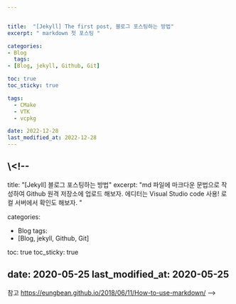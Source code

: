 ```yaml
---


title:  "[Jekyll] The first post, 블로그 포스팅하는 방법"
excerpt: " markdown 첫 포스팅 "

categories:
- Blog
  tags:
- [Blog, jekyll, Github, Git]

toc: true
toc_sticky: true

tags:
  - CMake
  - VTK
  - vcpkg

date: 2022-12-28
last_modified_at: 2022-12-28
---
```


\\<!--
---
title:  "[Jekyll] 블로그 포스팅하는 방법"
excerpt: "md 파일에 마크다운 문법으로 작성하여 Github 원격 저장소에 업로드 해보자. 에디터는 Visual Studio code 사용! 로컬 서버에서 확인도 해보자. "

categories:
- Blog
  tags:
- [Blog, jekyll, Github, Git]

toc: true
toc_sticky: true

date: 2020-05-25
last_modified_at: 2020-05-25
---
참고 https://eungbean.github.io/2018/06/11/How-to-use-markdown/
-->
